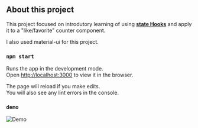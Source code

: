 ## About this project

This project focused on introdutory learning of using **[state Hooks](https://github.com/jendhordejan/LikeCounter-Time-to-learn-state-Hooks/blob/master/src/component/LikeCounter.js)** and apply it to a "like/favorite" counter component.

I also used material-ui for this project.


### `npm start`

Runs the app in the development mode.<br />
Open [http://localhost:3000](http://localhost:3000) to view it in the browser.

The page will reload if you make edits.<br />
You will also see any lint errors in the console.


### `demo`


![Demo](https://raw.githubusercontent.com/jendhordejan/LikeCounter-Time-to-learn-state-Hooks/master/demo/learnHooks.gif)


